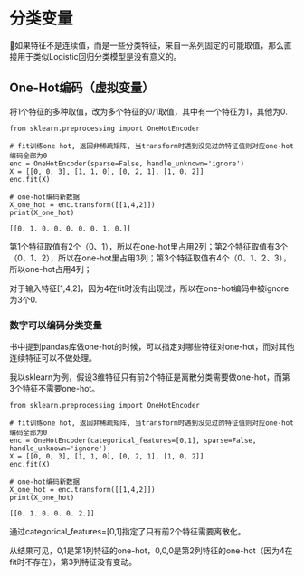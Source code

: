 # 分类变量

如果特征不是连续值，而是一些分类特征，来自一系列固定的可能取值，那么直接用于类似Logistic回归分类模型是没有意义的。

## One-Hot编码（虚拟变量）

将1个特征的多种取值，改为多个特征的0/1取值，其中有一个特征为1，其他为0.

```
from sklearn.preprocessing import OneHotEncoder

# fit训练one hot, 返回非稀疏矩阵, 当transform时遇到没见过的特征值则对应one-hot编码全部为0
enc = OneHotEncoder(sparse=False, handle_unknown='ignore')
X = [[0, 0, 3], [1, 1, 0], [0, 2, 1], [1, 0, 2]]
enc.fit(X)    

# one-hot编码新数据
X_one_hot = enc.transform([[1,4,2]])    
print(X_one_hot)
```

```
[[0. 1. 0. 0. 0. 0. 0. 1. 0.]]
```

第1个特征取值有2个（0、1），所以在one-hot里占用2列；第2个特征取值有3个（0、1、2），所以在one-hot里占用3列；第3个特征取值有4个（0、1、2、3），所以one-hot占用4列；

对于输入特征[1,4,2]，因为4在fit时没有出现过，所以在one-hot编码中被ignore为3个0.

### 数字可以编码分类变量

书中提到pandas库做one-hot的时候，可以指定对哪些特征对one-hot，而对其他连续特征可以不做处理。

我以sklearn为例，假设3维特征只有前2个特征是离散分类需要做one-hot，而第3个特征不需要one-hot。

```
from sklearn.preprocessing import OneHotEncoder

# fit训练one hot, 返回非稀疏矩阵, 当transform时遇到没见过的特征值则对应one-hot编码全部为0
enc = OneHotEncoder(categorical_features=[0,1], sparse=False, handle_unknown='ignore')
X = [[0, 0, 3], [1, 1, 0], [0, 2, 1], [1, 0, 2]]
enc.fit(X)    

# one-hot编码新数据
X_one_hot = enc.transform([[1,4,2]])    
print(X_one_hot)
```

```
[[0. 1. 0. 0. 0. 2.]]
```

通过categorical_features=[0,1]指定了只有前2个特征需要离散化。

从结果可见，0,1是第1列特征的one-hot，0,0,0是第2列特征的one-hot（因为4在fit时不存在），第3列特征没有变动。

